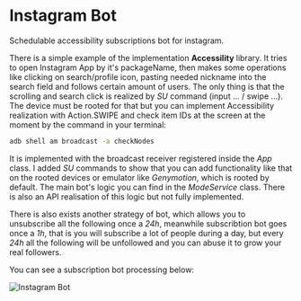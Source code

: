 # Instagram Bot
Schedulable accessibility subscriptions bot for instagram.

There is a simple example of the implementation **Accessility** library. It tries to open Instagram App by it's packageName, then makes some operations like clicking on search/profile icon, pasting needed nickname into the search field and follows certain amount of users. The only thing is that the scrolling and search click is realized by *SU* command (input ... / swipe ...). The device must be rooted for that but you can implement Accessibility realization with Action.SWIPE and check item IDs at the screen at the moment by the command in your terminal:

```sh
adb shell am broadcast -a checkNodes
```

It is implemented with the broadcast receiver registered inside the *App* class. I added *SU* commands to show that you can add functionality like that on the rooted devices or emulator like *Genymotion*, which is rooted by default. The main bot's logic you can find in the *ModeService* class. There is also an API realisation of this logic but not fully implemented. 

There is also exists another strategy of bot, which allows you to unsubscribe all the following once a *24h*, meanwhile subscribtion bot goes once a *1h*, that is you will subscribe a lot of people during a day, but every *24h* all the following will be unfollowed and you can abuse it to grow your real followers.

You can see a subscription bot processing below:

![Instagram Bot](https://media.giphy.com/media/gKNNAvE6A5Gi2sANwL/giphy.gif)
